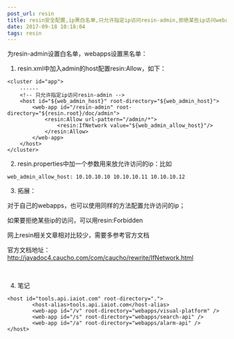 ```yaml
---
post_url: resin
title: resin安全配置,ip黑白名单,只允许指定ip访问resin-admin,拒绝某些ip访问webapp
date: 2017-09-18 10:18:04
tags: resin
---
```

为resin-admin设置白名单，webapps设置黑名单：

1. resin.xml中加入admin的host配置resin:Allow，如下：
```
<cluster id="app">
    ......
    <!-- 只允许指定ip访问resin-admin -->
    <host id="${web_admin_host}" root-directory="${web_admin_host}">
        <web-app id="/resin-admin" root-directory="${resin.root}/doc/admin">
            <resin:Allow url-pattern="/admin/*">
                <resin:IfNetwork value="${web_admin_allow_host}"/>
            </resin:Allow>
        </web-app>
    </host>
</cluster>
```

2. resin.properties中加一个参数用来放允许访问的ip：比如
```
web_admin_allow_host: 10.10.10.10 10.10.10.11 10.10.10.12
```
3. 拓展：

对于自己的webapps，也可以使用同样的方法配置允许访问的ip；

如果要拒绝某些ip的访问，可以用resin:Forbidden

网上resin相关文章相对比较少，需要多参考官方文档

官方文档地址：http://javadoc4.caucho.com/com/caucho/rewrite/IfNetwork.html

 

4. 笔记
```
<host id="tools.api.iaiot.com" root-directory=".">
        <host-alias>tools.api.iaiot.com</host-alias>
        <web-app id="/v" root-directory="webapps/visual-platform" />
        <web-app id="/s" root-directory="webapps/search-api" />
        <web-app id="/a" root-directory="webapps/alarm-api" />
</host>
```